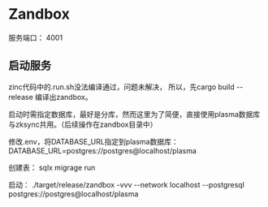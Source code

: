 # Zandbox

服务端口： 4001

## 启动服务
zinc代码中的.run.sh没法编译通过，问题未解决，
所以，先cargo build --release 编译出zandbox。

启动时需指定数据库，最好是分库，然而这里为了简便，直接使用plasma数据库与zksync共用。（后续操作在zandbox目录中）

修改.env，将DATABASE_URL指定到plasma数据库：
DATABASE_URL=postgres://postgres@localhost/plasma

创建表：
sqlx migrage run

启动：
./target/release/zandbox -vvv --network localhost --postgresql postgres://postgres@localhost/plasma
